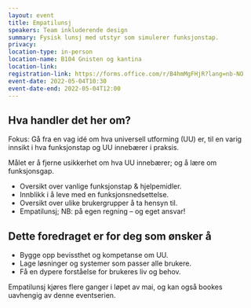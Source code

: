 ```yaml
---
layout: event
title: Empatilunsj
speakers: Team inkluderende design
summary: Fysisk lunsj med utstyr som simulerer funksjonstap.
privacy:
location-type: in-person
location-name: B104 Gnisten og kantina
location-link:
registration-link: https://forms.office.com/r/B4hmMgFHjR?lang=nb-NO
event-date: 2022-05-04T10:30
event-date-end: 2022-05-04T12:00
---
```

## Hva handler det her om?
Fokus: Gå fra en vag idé om hva universell utforming (UU) er, til en varig innsikt i hva funksjonstap og UU innebærer i praksis.

Målet er å fjerne usikkerhet om hva UU innebærer; og å lære om funksjonsgap.

- Oversikt over vanlige funksjonstap & hjelpemidler.
- Innblikk i å leve med en funksjonsnedsettelse.
- Oversikt over ulike brukergrupper å ta hensyn til.
- Empatilunsj; NB: på egen regning – og eget ansvar!

## Dette foredraget er for deg som ønsker å
- Bygge opp bevissthet og kompetanse om UU.
- Lage løsninger og systemer som passer alle brukere.
- Få en dypere forståelse for brukeres liv og behov.

Empatilunsj kjøres flere ganger i løpet av mai, og kan også bookes uavhengig av denne eventserien.
